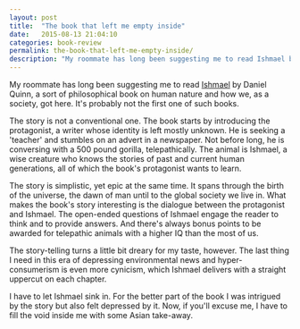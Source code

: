 ```yaml
---
layout: post
title:  "The book that left me empty inside"
date:   2015-08-13 21:04:10
categories: book-review
permalink: the-book-that-left-me-empty-inside/
description: "My roommate has long been suggesting me to read Ishmael by Daniel Quinn, a sort of philosophical book on human nature and how we, as a society, got here. It's probably not the first one of such books. The story is not a conventional one. The book starts by introducing the protagonist, a writer whose identity is left mostly unknown. He is seeking a 'teacher' and stumbles on an advert in a newspaper. Not before long, he is conversing with a 500 pound gorilla, telepathically. The animal is Ishmael, a wise creature who knows the stories of past and current human generations, all of which the book's protagonist wants to learn."
---
```


My roommate has long been suggesting me to read [Ishmael](https://en.wikipedia.org/wiki/Ishmael_(novel)) by Daniel Quinn, a sort of philosophical book on human nature and how we, as a society, got here. It's probably not the first one of such books.

The story is not a conventional one. The book starts by introducing the protagonist, a writer whose identity is left mostly unknown. He is seeking a 'teacher' and stumbles on an advert in a newspaper. Not before long, he is conversing with a 500 pound gorilla, telepathically. The animal is Ishmael, a wise creature who knows the stories of past and current human generations, all of which the book's protagonist wants to learn.

The story is simplistic, yet epic at the same time. It spans through the birth of the universe, the dawn of man until to the global society we live in. What makes the book's story interesting is the dialogue between the protagonist and Ishmael. The open-ended questions of Ishmael engage the reader to think and to provide answers. And there's always bonus points to be awarded for telepathic animals with a higher IQ than the most of us.

The story-telling turns a little bit dreary for my taste, however. The last thing I need in this era of depressing environmental news and hyper-consumerism is even more cynicism, which Ishmael delivers with a straight uppercut on each chapter. 

I have to let Ishmael sink in. For the better part of the book I was intrigued by the story but also felt depressed by it. Now, if you'll excuse me, I have to fill the void inside me with some Asian take-away.
